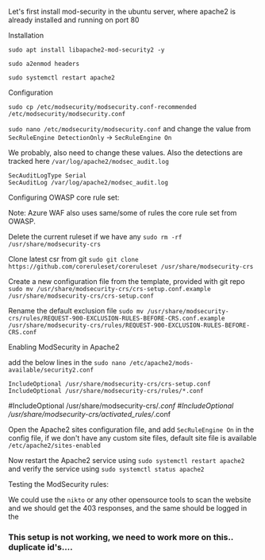 Let's first install mod-security in the ubuntu server, where apache2 is already installed and running on port 80

Installation

`sudo apt install libapache2-mod-security2 -y`

`sudo a2enmod headers`

`sudo systemctl restart apache2`


Configuration

`sudo cp /etc/modsecurity/modsecurity.conf-recommended /etc/modsecurity/modsecurity.conf`

`sudo nano /etc/modsecurity/modsecurity.conf` and change the value from `SecRuleEngine DetectionOnly` -> `SecRuleEngine On`

We probably, also need to change these values. Also the detections are tracked here `/var/log/apache2/modsec_audit.log`
```
SecAuditLogType Serial
SecAuditLog /var/log/apache2/modsec_audit.log
```

Configuring OWASP core rule set:

Note: Azure WAF also uses same/some of rules the core rule 
set from OWASP.

Delete the current ruleset if we have any
`sudo rm -rf /usr/share/modsecurity-crs`

Clone latest csr from git
`sudo git clone https://github.com/coreruleset/coreruleset /usr/share/modsecurity-crs`

Create a new configuration file from the template, provided with git repo
`sudo mv /usr/share/modsecurity-crs/crs-setup.conf.example /usr/share/modsecurity-crs/crs-setup.conf`

Rename the default exclusion file
`sudo mv /usr/share/modsecurity-crs/rules/REQUEST-900-EXCLUSION-RULES-BEFORE-CRS.conf.example /usr/share/modsecurity-crs/rules/REQUEST-900-EXCLUSION-RULES-BEFORE-CRS.conf`


Enabling ModSecurity in Apache2

add the below lines in the `sudo nano /etc/apache2/mods-available/security2.conf`
```
IncludeOptional /usr/share/modsecurity-crs/crs-setup.conf
IncludeOptional /usr/share/modsecurity-crs/rules/*.conf
```

#IncludeOptional /usr/share/modsecurity-crs/*.conf
#IncludeOptional /usr/share/modsecurity-crs/activated_rules/*.conf

Open the Apache2 sites configuration file, and add `SecRuleEngine On` in the config file, if we don't have any custom site files, default site file is available `/etc/apache2/sites-enabled`


Now restart the Apache2 service using `sudo systemctl restart apache2` and verify the service using `sudo systemctl status apache2`

Testing the ModSecurity rules: 

We could use the `nikto` or any other opensource tools to scan the website and we should get the 403 responses, and the same should be logged in the  


### This setup is not working, we need to work more on this.. duplicate id's....
